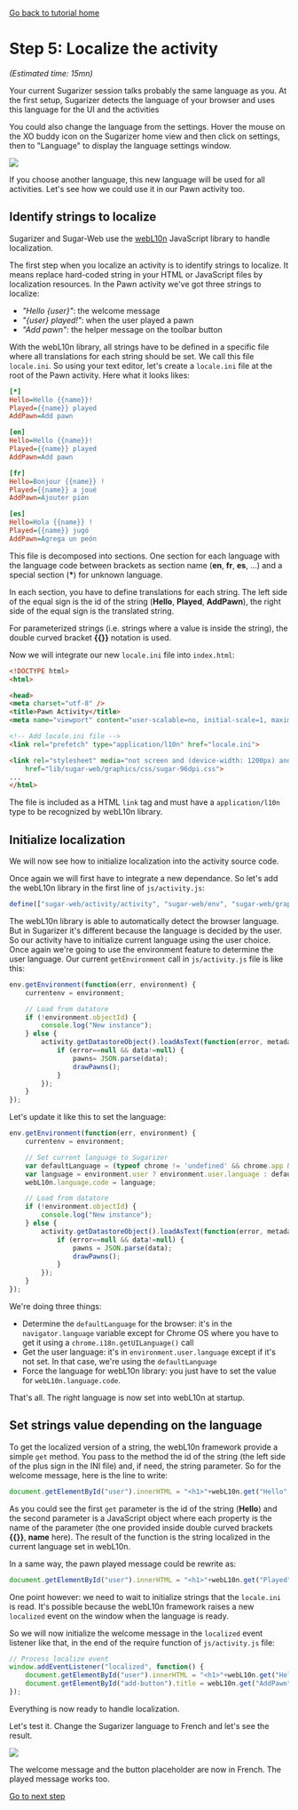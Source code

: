 [Go back to tutorial home](tutorial.md)

# Step 5: Localize the activity
*(Estimated time: 15mn)*

Your current Sugarizer session talks probably the same language as you. At the first setup, Sugarizer detects the language of your browser and uses this language for the UI and the activities

You could also change the language from the settings. Hover the mouse on the XO buddy icon on the Sugarizer home view and then click on settings, then to "Language" to display the language settings window.


![](../../images/tutorial_step5_1.png)

If you choose another language, this new language will be used for all activities. Let's see how we could use it in our Pawn activity too.


## Identify strings to localize

Sugarizer and Sugar-Web use the [webL10n](https://github.com/fabi1cazenave/webL10n) JavaScript library to handle localization.

The first step when you localize an activity is to identify strings to localize. It means replace hard-coded string in your HTML or JavaScript files by localization resources. In the Pawn activity we've got three strings to localize:

* *"Hello {user}"*: the welcome message
* *"{user} played!"*: when the user played a pawn
* *"Add pawn"*: the helper message on the toolbar button

With the webL10n library, all strings have to be defined in a specific file where all translations for each string should be set. We call this file `locale.ini`.  So using your text editor, let's create a `locale.ini` file at the root of the Pawn activity. Here what it looks likes: 
```ini
[*]
Hello=Hello {{name}}!
Played={{name}} played
AddPawn=Add pawn

[en]
Hello=Hello {{name}}!
Played={{name}} played
AddPawn=Add pawn

[fr]
Hello=Bonjour {{name}} !
Played={{name}} a joué
AddPawn=Ajouter pion

[es]
Hello=Hola {{name}} !
Played={{name}} jugó
AddPawn=Agrega un peón
```

This file is decomposed into sections. One section for each language with the language code between brackets as section name (**en**, **fr**, **es**, ...) and a special section (**\***) for unknown language.

In each section, you have to define translations for each string. The left side of the equal sign is the id of the string (**Hello**, **Played**, **AddPawn**), the right side of the equal sign is the translated string.

For parameterized strings (i.e. strings where a value is inside the string), the double curved bracket **\{\{\}\}** notation is used.

Now we will integrate our new `locale.ini` file into `index.html`:
```html
<!DOCTYPE html>
<html>

<head>
<meta charset="utf-8" />
<title>Pawn Activity</title>
<meta name="viewport" content="user-scalable=no, initial-scale=1, maximum-scale=1, minimum-scale=1, width=device-width, viewport-fit=cover"/>

<!-- Add locale.ini file -->
<link rel="prefetch" type="application/l10n" href="locale.ini">

<link rel="stylesheet" media="not screen and (device-width: 1200px) and (device-height: 900px)"
	href="lib/sugar-web/graphics/css/sugar-96dpi.css">
...
</html>
```

The file is included as a HTML `link` tag and must have a `application/l10n` type to be recognized by webL10n library.


## Initialize localization

We will now see how to initialize localization into the activity source code.

Once again we will first have to integrate a new dependance. So let's add the webL10n library in the first line of `js/activity.js`:
```js
define(["sugar-web/activity/activity", "sugar-web/env", "sugar-web/graphics/icon", "webL10n"], function (activity, env, icon, webL10n) {
```

The webL10n library is able to automatically detect the browser language. But in Sugarizer it's different because the language is decided by the user. So our activity have to initialize current language using the user choice. Once again we're going to use the environment feature to determine the user language. Our current `getEnvironment` call in `js/activity.js` file is like this:
```js
env.getEnvironment(function(err, environment) {
	currentenv = environment;

	// Load from datatore
	if (!environment.objectId) {
		console.log("New instance");
	} else {
		activity.getDatastoreObject().loadAsText(function(error, metadata, data) {
			if (error==null && data!=null) {
				pawns= JSON.parse(data);
				drawPawns();
			}
		});
	}
});
```
Let's update it like this to set the language:
```js
env.getEnvironment(function(err, environment) {
	currentenv = environment;

	// Set current language to Sugarizer
	var defaultLanguage = (typeof chrome != 'undefined' && chrome.app && chrome.app.runtime) ? chrome.i18n.getUILanguage() : navigator.language;
	var language = environment.user ? environment.user.language : defaultLanguage;
	webL10n.language.code = language;

	// Load from datatore
	if (!environment.objectId) {
		console.log("New instance");
	} else {
		activity.getDatastoreObject().loadAsText(function(error, metadata, data) {
			if (error==null && data!=null) {
				pawns = JSON.parse(data);
				drawPawns();
			}
		});
	}
});
```
We're doing three things:

* Determine the `defaultLanguage` for the browser: it's in the `navigator.language` variable except for Chrome OS where you have to get it using a `chrome.i18n.getUILanguage()` call
* Get the user language: it's in `environment.user.language` except if it's not set. In that case, we're using the `defaultLanguage`
* Force the language for webL10n library: you just have to set the value for `webL10n.language.code`.

That's all. The right language is now set into webL10n at startup.


## Set strings value depending on the language

To get the localized version of a string, the webL10n framework provide a simple `get` method. You pass to the method the id of the string (the left side of the plus sign in the INI file) and, if need, the string parameter. So for the welcome message, here is the line to write:
```js
document.getElementById("user").innerHTML = "<h1>"+webL10n.get("Hello", {name:currentenv.user.name})+"</h1>";
```
As you could see the first `get` parameter is the id of the string (**Hello**) and the second parameter is a JavaScript object where each property is the name of the parameter (the one provided inside double curved brackets **\{\{\}\}**, **name** here). The result of the function is the string localized in the current language set in webL10n.

In a same way, the pawn played message could be rewrite as: 
```js
document.getElementById("user").innerHTML = "<h1>"+webL10n.get("Played", {name:currentenv.user.name})+"</h1>";
```
One point however: we need to wait to initialize strings that the `locale.ini` is read. It's possible because the webL10n framework raises a new `localized` event on the window when the language is ready.

So we will now initialize the welcome message in the `localized` event listener like that, in the end of the require function of `js/activity.js` file:
```js
// Process localize event
window.addEventListener("localized", function() {
	document.getElementById("user").innerHTML = "<h1>"+webL10n.get("Hello", {name:currentenv.user.name})+"</h1>";
	document.getElementById("add-button").title = webL10n.get("AddPawn");
});
```
Everything is now ready to handle localization.

Let's test it. Change the Sugarizer language to French and let's see the result.


![](../../images/tutorial_step5_2.png)

The welcome message and the button placeholder are now in French. The played message works too.

[Go to next step](step6.md)